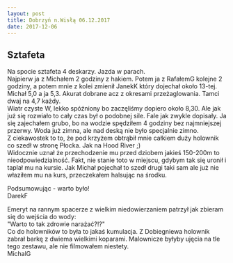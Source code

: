 ```yaml
---
layout: post
title: Dobrzyń n.Wisłą 06.12.2017
date: 2017-12-06
---
```


## Sztafeta  

Na spocie sztafeta 4 deskarzy. Jazda w parach.  
Najpierw ja z Michałem 2 godziny z hakiem. Potem ja z RafałemG kolejne 2 godziny,
a potem mnie z kolei zmienił JanekK który dojechał około 13-tej.  
Michał 5,0 a ja 5,3. Akurat dobrane acz z okresami przeżaglowania. Tamci dwaj na 4,7 każdy.  
Wiatr czyste W, lekko spóźniony bo zaczęliśmy dopiero około 8,30.
Ale jak już się rozwiało to cały czas był o podobnej sile. Fale jak zwykle dopisały.
Ja się zajechałem grubo, bo na wodzie spędziłem 4 godziny bez najmniejszej przerwy.
Woda już zimna, ale nad deską nie było specjalnie zimno.  
Z ciekawostek to to, że pod krzyżem obtrąbił mnie całkiem duży holownik co szedł w stronę Płocka. Jak na Hood River ;)  
Widocznie uznał że przechodzenie mu przed dziobem jakieś 150-200m to nieodpowiedzialność.
Fakt, nie stanie toto w miejscu, gdybym tak się uronił i taplał mu na kursie.
Jak Michał pojechał to szedł drugi taki sam ale już nie właziłem mu na kurs, przeczekałem halsując na środku.  

Podsumowując - warto było!  
DarekF  

Emeryt na rannym spacerze z wielkim niedowierzaniem patrzył jak zbieram się do wejścia do wody:  
"Warto to tak zdrowie narażać?!?"  
Co do holowników to była to jakaś kumulacja. Z Dobiegniewa holownik zabrał barkę z dwiema wielkimi koparami.
Malownicze byłyby ujęcia na tle tego zestawu, ale nie filmowałem niestety.  
MichalG  
